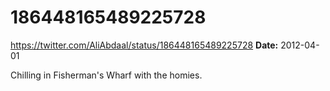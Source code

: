 # 186448165489225728
https://twitter.com/AliAbdaal/status/186448165489225728
**Date:** 2012-04-01

Chilling in Fisherman's Wharf with the homies.
